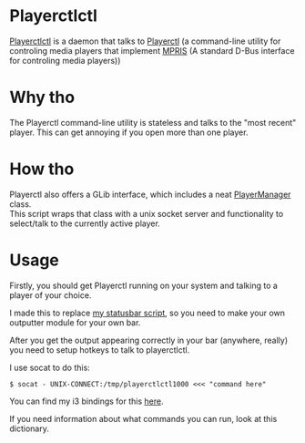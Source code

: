 # Playerctlctl
[Playerctlctl]() is a daemon that talks to [Playerctl]() (a command-line utility
for controling media players that implement [MPRIS]() (A standard D-Bus interface
for controling media players))


# Why tho
The Playerctl command-line utility is stateless and talks to the "most recent"
player. This can get annoying if you open more than one player.


# How tho
Playerctl also offers a GLib interface, which includes a neat
[PlayerManager](https://dubstepdish.com/Playerctl/PlayerctlPlayerManager.html)
class.  
This script wraps that class with a unix socket server and functionality to
select/talk to the currently active player.


# Usage
Firstly, you should get Playerctl running on your system and talking to a
player of your choice.

I made this to replace [my statusbar script](), so you need to make your own
outputter module for your own bar.

After you get the output appearing correctly
in your bar (anywhere, really) you need to setup hotkeys to talk to playerctlctl.

I use socat to do this:
```
$ socat - UNIX-CONNECT:/tmp/playerctlctl1000 <<< "command here"
```

You can find my i3 bindings for this [here]().

If you need information about what commands you can run, look at this
dictionary.
